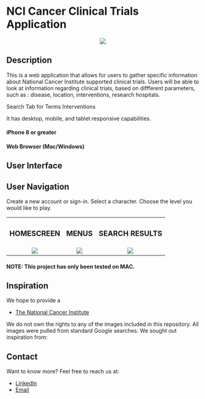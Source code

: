 # NCI Cancer Clinical Trials Application

<div align="center">
<img
    src=
    width="100%"
  />
</div>

## Description

This is a web application that allows for users to gather specific information about National Cancer Institute supported clinical trials. Users will be able to look at information regarding clinical trials, based on diffferent parameters, such as : disease, location, interventions, research hospitals. 

Search Tab for 
Terms
Interventions



It has desktop, mobile, and tablet responsive capabilities. 


#### iPhone 8 or greater

#### Web Browser (Mac/Windows)

## User Interface

## User Navigation

Create a new account or sign-in. Select a character. Choose the level you would like to play.

<div align="center">
  <table>
    <tbody>
      <tr>
          <th align="center" height="15"><h3>HOMESCREEN</h3></th>
          <th align="center" height="15"><h3>MENUS</h3></th>
          <th align="center" height="15"><h3>SEARCH RESULTS</h3></th>
      </tr>
      <tr>
        <td align="center">
          <img
            src=
            width="95%"
          /> 
        </td>
        <td align="center">
          <img
            src=
            width="95%"
          />
        </td>
        <td align="center">
          <img
            src=
            width="95%"
          /> 
        </td>
      </tr>
    </tbody>
  </table>
</div>

#### NOTE: This project has only been tested on MAC.

## Inspiration

We hope to provide a

- [The National Cancer Institute](https://www.cancer.gov/about-cancer/treatment/clinical-trials/search/advanced)

We do not own the rights to any of the images included in this repository. All images were pulled from standard Google searches. We sought out inspiration from:

## Contact

Want to know more? Feel free to reach us at:

- [LinkedIn](https://www.linkedin.com/in/stephanie-a-pe%C3%B1a-1132bb16a/)
- [Email](mailto:stephp23@gmail.com)
